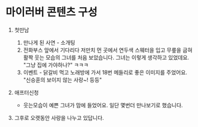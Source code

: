 # 마이러버 콘텐츠 구성

1. 첫만남

   1. 만나게 된 사연 - 소개팅
   2. 전화부스 앞에서 기다리다 저만치 먼 곳에서 연두색 스웨터을 입고 무릎을 굽혀 활짝 웃는 모습의 그녀를 처음 보았습니다. 그녀는 이렇게 생각하고 있었데요. "그냥 집에 가야하나?" ㅋㅋㅋ
   3. 이벤트 - 닭갈비 먹고 노래방에 가서 18번 메들리로 좋은 이미지를 주었어요. "신승훈의 보이지 않는 사랑~! 등등"

2. 애프터신청
   - 웃는모습이 예쁜 그녀가 맘에 들었어요. 일단 몇번더 만나보기로 했습니다.
3. 그후로 오랫동안 사랑을 나누고 있답니다.
